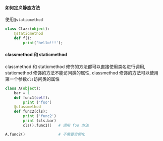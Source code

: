 ---
---

#### 如何定义静态方法

使用`@staticmethod`
```python
class Clazz(object):
    @staticmethod
    def f():
        print('hello!!!');
```

#### classmethod 和 staticmethod

classmethod 和 staticmethod 修饰的方法都可以直接使用类名进行调用,
staticmethod 修饰的方法不能访问类的属性,
classmethod 修饰的方法可以使用第一个参数`cls`访问类的属性

```python
class A(object):
    bar = 1
    def func1(self):
        print ('foo')
    @classmethod
    def func2(cls):
        print ('func2')
        print (cls.bar)
        cls().func1()   # 调用 foo 方法

A.func2()               # 不需要实例化
```
